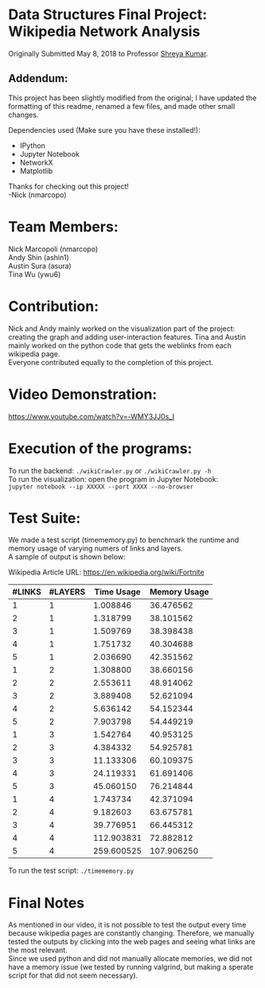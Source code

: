 # Data Structures Final Project: Wikipedia Network Analysis
Originally Submitted May 8, 2018 to Professor [Shreya Kumar](https://www3.nd.edu/~skumar5/).  
## Addendum:
This project has been slightly modified from the original; I have updated the formatting of this readme, renamed a few files, and made other small changes.  
  
Dependencies used (Make sure you have these installed!):  
- IPython  
- Jupyter Notebook  
- NetworkX  
- Matplotlib  
  
Thanks for checking out this project!  
-Nick (nmarcopo)

# Team Members:

Nick Marcopoli (nmarcopo)  
Andy Shin (ashin1)  
Austin Sura (asura)  
Tina Wu (ywu6)  

# Contribution:

Nick and Andy mainly worked on the visualization part of the project: creating the graph and adding user-interaction features. Tina and Austin mainly worked on the python code that gets the weblinks from each wikipedia page.  
Everyone contributed equally to the completion of this project.

# Video Demonstration:

https://www.youtube.com/watch?v=-WMY3JJ0s_I

# Execution of the programs:

To run the backend: `./wikiCrawler.py` or `./wikiCrawler.py -h`  
To run the visualization: open the program in Jupyter Notebook:  
`jupyter notebook --ip XXXXX --port XXXX --no-browser`

# Test Suite:

We made a test script (timememory.py) to benchmark the runtime and memory usage of varying numers of links and layers.  
A sample of output is shown below:

Wikipedia Article URL: https://en.wikipedia.org/wiki/Fortnite
 
|   #LINKS    |   #LAYERS   |  Time Usage  | Memory Usage |
|-------------|-------------|------------- |------------- |
| 1           | 1           | 1.008846     | 36.476562    |
| 2           | 1           | 1.318799     | 38.101562    |
| 3           | 1           | 1.509769     | 38.398438    |
| 4           | 1           | 1.751732     | 40.304688    |
| 5           | 1           | 2.036690     | 42.351562    |
| 1           | 2           | 1.308800     | 38.660156    |
| 2           | 2           | 2.553611     | 48.914062    |
| 3           | 2           | 3.889408     | 52.621094    |
| 4           | 2           | 5.636142     | 54.152344    |
| 5           | 2           | 7.903798     | 54.449219    |
| 1           | 3           | 1.542764     | 40.953125    |
| 2           | 3           | 4.384332     | 54.925781    |
| 3           | 3           | 11.133306    | 60.109375    |
| 4           | 3           | 24.119331    | 61.691406    |
| 5           | 3           | 45.060150    | 76.214844    |
| 1           | 4           | 1.743734     | 42.371094    |
| 2           | 4           | 9.182603     | 63.675781    |
| 3           | 4           | 39.776951    | 66.445312    |
| 4           | 4           | 112.903831   | 72.882812    |
| 5           | 4           | 259.600525   | 107.906250   |

To run the test script: `./timememory.py`

# Final Notes
As mentioned in our video, it is not possible to test the output every time because wikipedia pages are constantly changing. Therefore, we manually tested the outputs by clicking into the web pages and seeing what links are the most 
relevant.  
Since we used python and did not manually allocate memories, we did not have a 
memory issue (we tested by running valgrind, but making a sperate script for that
did not seem necessary).
